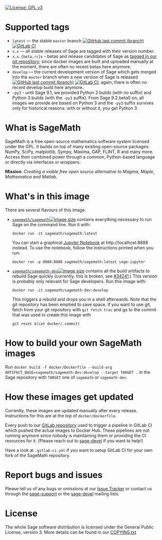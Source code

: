 [![License: GPL v3](https://img.shields.io/badge/License-GPL%20v3-blue.svg)](https://github.com/sagemath/sage/COPYING.txt)

# Supported tags

* `latest` — the stable `master` branch [![GitHub last commit (branch)](https://img.shields.io/github/last-commit/sagemath/sage/master.svg)](https://github.com/sagemath/sage/commits/master) [![GitLab CI](https://gitlab.com/sagemath/sage/badges/master/pipeline.svg)](https://gitlab.com/sagemath/sage/commits/master)
* `x.x` — all stable releases of Sage are tagged with their version number.
* `x.x.{beta,rc}x` - betas and release candidates of Sage as [tagged in our git repository](https://github.com/sagemath/sage/tags); since docker images are built and uploaded manually at the moment, there are often no recent betas here anymore.
* `develop` — the current development version of Sage which gets merged into the `master` branch when a new version of Sage is released [![GitHub last commit (branch)](https://img.shields.io/github/last-commit/sagemath/sage/develop.svg)](https://github.com/sagemath/sage/commits/develop) [![GitLab CI](https://gitlab.com/sagemath/sage/badges/develop/pipeline.svg)](https://gitlab.com/sagemath/sage/commits/develop); again, there is often no recent develop build here anymore.
* `-py3` - until Sage 9.1, we provided Python 2 builds (with no suffix) and Python 3 builds (with the `-py3` suffix). From Sage 9.2.beta0 on, all images we provide are based on Python 3 and the `-py3` suffix survives only for historical reasons: with or without it, you get Python 3.

# What is SageMath

SageMath is a free open-source mathematics software system licensed under the GPL. It builds on top of many existing open-source packages: NumPy, SciPy, matplotlib, Sympy, Maxima, GAP, FLINT, R and many more. Access their combined power through a common, Python-based language or directly via interfaces or wrappers. 

**Mission**: *Creating a viable free open source alternative to Magma, Maple, Mathematica and Matlab.*

# What's in this image

There are several flavours of this image.

* [`sagemath/sagemath`![image size](https://img.shields.io/microbadger/image-size/sagemath/sagemath/latest.svg)](https://hub.docker.com/r/sagemath/sagemath) contains everything necessary to run Sage on the command line. Run it with:
    ```
    docker run -it sagemath/sagemath:latest
    ```
    You can start a graphical [Jupyter Notebook](https://jupyter.org) at http://localhost:8888 instead. To use the notebook, follow the instructions printed when you run:
    ```
    docker run -p 8888:8888 sagemath/sagemath:latest sage-jupyter
    ```
* [`sagemath/sagemath-dev`![image size](https://img.shields.io/microbadger/image-size/sagemath/sagemath-dev.svg)](https://hub.docker.com/r/sagemath/sagemath-dev) contains all the build artifacts to rebuild Sage quickly (currently, this is broken, see [#34241](https://github.com/sagemath/sage/issues/34241).) This version is probably only relevant for Sage developers. Run this image with:
    ```
    docker run -it sagemath/sagemath-dev:develop
    ```
    This triggers a rebuild and drops you in a shell afterwards. Note that the git repository has been emptied to save space. If you want to use git, fetch from your git repository with `git fetch trac` and go to the commit that was used to create this image with
    ```
    git reset $(cat docker/.commit)
    ```

# How to build your own SageMath images

Run `docker build -f docker/Dockerfile --build-arg ARTIFACT_BASE=sagemath/sagemath-dev:develop --target TARGET .` in the Sage repository with `TARGET` one of `sagemath` or `sagemath-dev`.

# How these images get updated

Currently, these images are updated manually after every release. Instructions for this are at the top of `docker/Dockerfile`.

Every push to our [GitLab repository](https://gitlab.com/sagemath/sage) used to trigger a pipeline in GitLab CI which pushed the actual images to Docker Hub. These pipelines are not running anymore since nobody is maintaining them or providing the CI resources for it. (Please reach out to [sage-devel](https://groups.google.com/forum/#!forum/sage-devel) if you want to help!)

Have a look at `.gitlab-ci.yml` if you want to setup GitLab CI for your own fork of the SageMath repository.

# Report bugs and issues

Please tell us of any bugs or omissions at our [Issue Tracker](https://trac.sagemath.org) or contact us through the [sage-support](https://groups.google.com/forum/#!forum/sage-support) or the [sage-devel](https://groups.google.com/forum/#!forum/sage-devel) mailing lists.

# License

The whole Sage software distribution is licensed under the General Public License, version 3. More details can be found in our [COPYING.txt](https://github.com/sagemath/sage/blob/master/COPYING.txt)

[//]: # (Please don't break long lines in this files as dockerhub then gets the formatting of this file wrong.)
